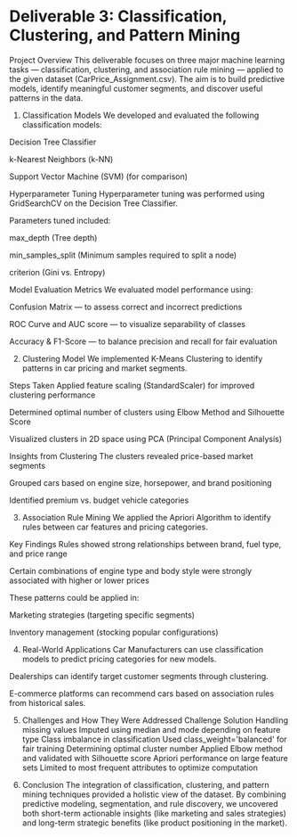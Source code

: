 # Deliverable 3: Classification, Clustering, and Pattern Mining
Project Overview
This deliverable focuses on three major machine learning tasks — classification, clustering, and association rule mining — applied to the given dataset (CarPrice_Assignment.csv). The aim is to build predictive models, identify meaningful customer segments, and discover useful patterns in the data.

1. Classification Models
We developed and evaluated the following classification models:

Decision Tree Classifier

k-Nearest Neighbors (k-NN)

Support Vector Machine (SVM) (for comparison)

Hyperparameter Tuning
Hyperparameter tuning was performed using GridSearchCV on the Decision Tree Classifier.

Parameters tuned included:

max_depth (Tree depth)

min_samples_split (Minimum samples required to split a node)

criterion (Gini vs. Entropy)

Model Evaluation Metrics
We evaluated model performance using:

Confusion Matrix — to assess correct and incorrect predictions

ROC Curve and AUC score — to visualize separability of classes

Accuracy & F1-Score — to balance precision and recall for fair evaluation

2. Clustering Model
We implemented K-Means Clustering to identify patterns in car pricing and market segments.

Steps Taken
Applied feature scaling (StandardScaler) for improved clustering performance

Determined optimal number of clusters using Elbow Method and Silhouette Score

Visualized clusters in 2D space using PCA (Principal Component Analysis)

Insights from Clustering
The clusters revealed price-based market segments

Grouped cars based on engine size, horsepower, and brand positioning

Identified premium vs. budget vehicle categories

3. Association Rule Mining
We applied the Apriori Algorithm to identify rules between car features and pricing categories.

Key Findings
Rules showed strong relationships between brand, fuel type, and price range

Certain combinations of engine type and body style were strongly associated with higher or lower prices

These patterns could be applied in:

Marketing strategies (targeting specific segments)

Inventory management (stocking popular configurations)

4. Real-World Applications
Car Manufacturers can use classification models to predict pricing categories for new models.

Dealerships can identify target customer segments through clustering.

E-commerce platforms can recommend cars based on association rules from historical sales.

5. Challenges and How They Were Addressed
Challenge	Solution
Handling missing values	Imputed using median and mode depending on feature type
Class imbalance in classification	Used class_weight='balanced' for fair training
Determining optimal cluster number	Applied Elbow method and validated with Silhouette score
Apriori performance on large feature sets	Limited to most frequent attributes to optimize computation

7. Conclusion
The integration of classification, clustering, and pattern mining techniques provided a holistic view of the dataset. By combining predictive modeling, segmentation, and rule discovery, we uncovered both short-term actionable insights (like marketing and sales strategies) and long-term strategic benefits (like product positioning in the market).


